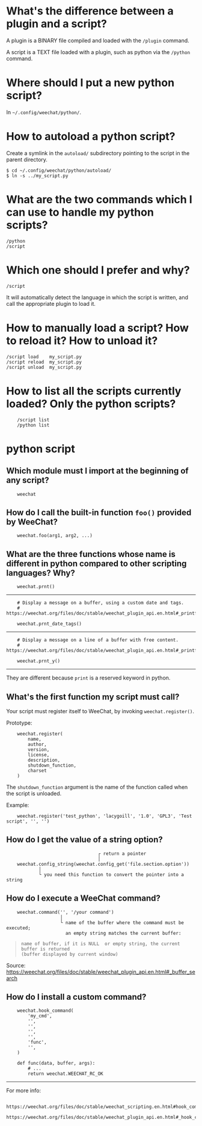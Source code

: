 # What's the difference between a plugin and a script?

A plugin is a BINARY file compiled and loaded with the `/plugin` command.

A script is a  TEXT file loaded with a plugin, such as  python via the `/python`
command.

# Where should I put a new python script?

In `~/.config/weechat/python/`.

# How to autoload a python script?

Create a symlink  in the `autoload/` subdirectory pointing to  the script in the
parent directory.

    $ cd ~/.config/weechat/python/autoload/
    $ ln -s ../my_script.py

##
# What are the two commands which I can use to handle my python scripts?

    /python
    /script

# Which one should I prefer and why?

    /script

It will  automatically detect the language  in which the script  is written, and
call the appropriate plugin to load it.

##
# How to manually load a script?   How to reload it?   How to unload it?

    /script load    my_script.py
    /script reload  my_script.py
    /script unload  my_script.py

# How to list all the scripts currently loaded?   Only the python scripts?

        /script list
        /python list

##

# python script
## Which module must I import at the beginning of any script?

        weechat

## How do I call the built-in function `foo()` provided by WeeChat?

        weechat.foo(arg1, arg2, ...)

## What are the three functions whose name is different in python compared to other scripting languages?   Why?

        weechat.prnt()

---

        # Display a message on a buffer, using a custom date and tags.
        # https://weechat.org/files/doc/stable/weechat_plugin_api.en.html#_printf_date_tags

        weechat.prnt_date_tags()

---

        # Display a message on a line of a buffer with free content.
        # https://weechat.org/files/doc/stable/weechat_plugin_api.en.html#_printf_y

        weechat.prnt_y()

---

They are different because `print` is a reserved keyword in python.

## What's the first function my script must call?

Your script must register itself to WeeChat, by invoking `weechat.register()`.

Prototype:

        weechat.register(
            name,
            author,
            version,
            license,
            description,
            shutdown_function,
            charset
        )

The `shutdown_function`  argument is the  name of  the function called  when the
script is unloaded.

Example:

        weechat.register('test_python', 'lacygoill', '1.0', 'GPL3', 'Test script', '', '')

## How do I get the value of a string option?

                                      ┌ return a pointer
                                      │
        weechat.config_string(weechat.config_get('file.section.option'))
                │
                └ you need this function to convert the pointer into a string

## How do I execute a WeeChat command?

        weechat.command('', '/your command')
                        │
                        └ name of the buffer where the command must be executed;
                          an empty string matches the current buffer:

>     name of buffer, if it is NULL  or empty string, the current buffer is returned
>     (buffer displayed by current window)

Source: https://weechat.org/files/doc/stable/weechat_plugin_api.en.html#_buffer_search

## How do I install a custom command?

        weechat.hook_command(
            'my_cmd',
            '',
            '',
            '',
            '',
            'func',
            '',
        )

        def func(data, buffer, args):
            # ...
            return weechat.WEECHAT_RC_OK

---

For more info:

        https://weechat.org/files/doc/stable/weechat_scripting.en.html#hook_command
        https://weechat.org/files/doc/stable/weechat_plugin_api.en.html#_hook_command

